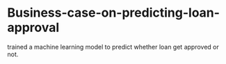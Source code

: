 # Business-case-on-predicting-loan-approval
trained a machine learning model to predict whether loan get approved or not.
